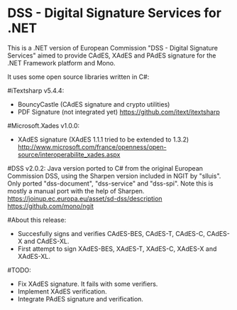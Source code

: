 DSS - Digital Signature Services for .NET
=========================================

This is a .NET version of European Commission "DSS - Digital Signature Services"
aimed to provide CAdES, XAdES and PAdES signature for the .NET Framework 
platform and Mono.

It uses some open source libraries written in C#:

#iTextsharp v5.4.4:
- BouncyCastle (CAdES signature and crypto utilities)
- PDF Signature (not integrated yet)
https://github.com/itext/itextsharp

#Microsoft.Xades v1.0.0:
- XAdES signature (XAdES 1.1.1 tried to be extended to 1.3.2)
http://www.microsoft.com/france/openness/open-source/interoperabilite_xades.aspx

#DSS v2.0.2:
Java version ported to C# from the original European Commission DSS, using the 
Sharpen version included in NGIT by "slluis". Only ported "dss-document", 
"dss-service" and "dss-spi". 
Note this is mostly a manual port with the help of Sharpen.
https://joinup.ec.europa.eu/asset/sd-dss/description
https://github.com/mono/ngit

#About this release:
- Succesfully signs and verifies CAdES-BES, CAdES-T, CAdES-C, CAdES-X and CAdES-XL.
- First attempt to sign XAdES-BES, XAdES-T, XAdES-C, XAdES-X and XAdES-XL.

#TODO:
- Fix XAdES signature. It fails with some verifiers.
- Implement XAdES verification.
- Integrate PAdES signature and verification.
